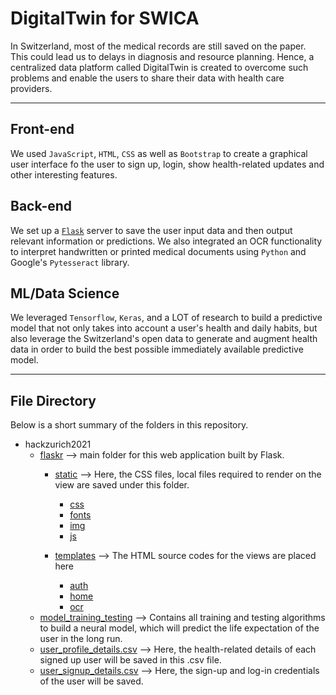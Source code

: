 # DigitalTwin for SWICA
In Switzerland, most of the medical records are still saved on the paper. This could lead us to delays in diagnosis and resource planning. Hence, a centralized data platform called DigitalTwin is created to overcome such problems and enable the users to share their data with health care providers.

-------
## Front-end

We used `JavaScript`, `HTML`, `CSS` as well as `Bootstrap` to create a graphical user interface fo the user to sign up, login, show health-related updates and other interesting features. 

## Back-end
We set up a [`Flask`](https://flask.palletsprojects.com/en/2.0.x/) server to save the user input data and then output relevant information or predictions. We also integrated an OCR functionality to interpret handwritten or printed medical documents using `Python` and Google's `Pytesseract` library.


## ML/Data Science
We leveraged `Tensorflow`, `Keras`, and a LOT of research to build a predictive model that not only takes into account a user's health and daily habits, but also leverage the Switzerland's open data to generate and augment health data in order to build the best possible immediately available predictive model.

---------

## File Directory
Below is a short summary of the folders in this repository.
* hackzurich2021
    * [flaskr](./flask) --> main folder for this web application built by Flask. 
        * [static](./flask/static) -->
        Here, the CSS files, local files required to render on the view are saved under this folder.
            * [css](./flask/static/css)
            * [fonts](./flask/static/fonts)
            * [img](./flask/static/img)
            * [js](./flask/static/js)
     
        * [templates](./flask/templates) --> The HTML source codes for the views are placed here
            * [auth](./flask/templates/auth)
            * [home](./flask/templates/home)
            * [ocr](./flask/templates/ocr)
    * [model_training_testing](./model_training_testing) --> Contains all training and testing algorithms to build a neural model, which will predict the life expectation of the user in the long run.
    * [user_profile_details.csv](./user_profile_details.csv)  --> Here, the health-related details of each signed up user will be saved in this .csv file. 
    * [user_signup_details.csv](./user_signup_details.csv) --> Here, the sign-up and log-in credentials of the user will be saved. 
    
    